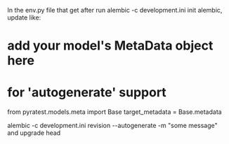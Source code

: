 
In the env.py file that get after run alembic -c development.ini init alembic, update like:

# add your model's MetaData object here
# for 'autogenerate' support
from pyratest.models.meta import Base
target_metadata = Base.metadata

alembic -c development.ini revision --autogenerate -m "some message"   and upgrade head

